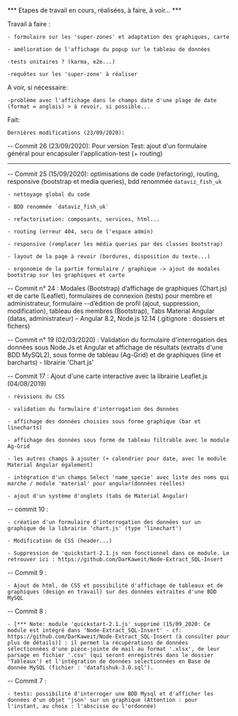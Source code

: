 *** Etapes de travail en cours, réalisées, à faire, à voir... ***


Travail à faire :

	- formulaire sur les 'super-zones' et adaptation des graphiques, carte
	
	- amélioration de l'affichage du popup sur le tableau de données

	-tests unitaires ? (karma, e2e...)

	-requêtes sur les 'super-zone' à réaliser


A voir, si nécessaire:

	-problème avec l'affichage dans le champs date d'une plage de date (format = anglais) > à revoir, si possible...



Fait:

	Dernières modifications (23/09/2020):

-- Commit 26 (23/09/2020): Pour version Test: ajout d'un formulaire général pour encapsuler l'application-test (+ routing)

-- --------------------------------------------------------------------------------------------------

-- Commit 25 (15/09/2020): optimisations de code (refactoring), routing, responsive (bootstrap et media queries), bdd renommée `dataviz_fish_uk`

	- nettoyage global du code

	- BDD renommée `dataviz_fish_uk`

	- refactorisation: composants, services, html...

	- routing (erreur 404, secu de l'espace admin)

	- responsive (remplacer les média queries par des classes bootstrap)

	- layout de la page à revoir (bordures, disposition du texte...)

	- ergonomie de la partie formulaire / graphique -> ajout de modales bootstrap sur les graphiques et carte


-- Commit n° 24 : Modales (Bootstrap) d’affichage de graphiques (Chart.js) et de carte (Leaflet), formulaires de connexion (tests) pour membre et administrateur, formulaire --d’édition de profil (ajout, suppression, modification), tableau des membres (Bootstrap), Tabs Material Angular (datas, administrateur) – Angular 8.2, Node.js 12.14 (.gitignore : dossiers et fichers)


-- Commit n° 19 (02/03/2020) : Validation du formulaire d'interrogation des données sous Node.Js et Angular et affichage de résultats (extraits d'une BDD MySQL2), sous forme de tableau (Ag-Grid) et de graphiques (line et barcharts) - librairie 'Chart.js'


-- Commit 17 :  Ajout d'une carte interactive avec la librairie Leaflet.js (04/08/2019)

	- révisions du CSS

	- validation du formulaire d'interrogation des données

	- affichage des données choisies sous forme graphique (bar et linecharts)

	- affichage des données sous forme de tableau filtrable avec le module Ag-Grid

	- les autres champs à ajouter (+ calendrier pour date, avec le module Material Angular également)

	- intégration d'un champs Select 'name_specie' avec liste des noms qui marche / module 'material' pour angular(données réelles)

	- ajout d'un système d'onglets (tabs de Material Angular)


-- commit 10 :

	- création d'un formulaire d'interrogation des données sur un graphique de la librairie 'chart.js' (type 'linechart')

	- Modification de CSS (header...)

	- Suppression de 'quickstart-2.1.js non fonctionnel dans ce module. Le retrouver ici : https://github.com/DarKaweit/Node-Extract_SQL-Insert


-- Commit 9 :

	- Ajout de html, de CSS et possibilité d'affichage de tableaux et de graphiques (design en travail) sur des données extraites d'une BDD MySQL


-- Commit 8 :
	
	- [*** Note: module 'quickstart-2.1.js' supprimé (15/09_2020: Ce module est intégré dans 'Node-Extract_SQL-Insert' - cf: https://github.com/DarKaweit/Node-Extract_SQL-Insert (à consulter pour plus de détails)] : il permet la récupérations de données sélectionnées d'une pièce-jointe de mail au format '.xlsx', de leur parsage en fichier '.csv' (qui seront enregistrés dans le dossier 'Tableaux') et l'intégration de données selectionnées en Base de donnée MySQL (fichier : 'datafishuk-3.0.sql'). 


-- Commit 7 :

	- tests: possibilité d'interroger une BDD Mysql et d'afficher les données d'un objet 'json' sur un graphique (Attention : pour l'instant, au choix : l'abscisse ou l'ordonnée)
